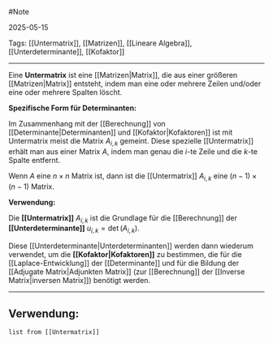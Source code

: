 #Note

2025-05-15

Tags: [[Untermatrix]], [[Matrizen]], [[Lineare Algebra]], [[Unterdeterminante]], [[Kofaktor]]

---

Eine **Untermatrix** ist eine [[Matrizen|Matrix]], die aus einer größeren [[Matrizen|Matrix]] entsteht, indem man eine oder mehrere Zeilen und/oder eine oder mehrere Spalten löscht.

**Spezifische Form für Determinanten:**

Im Zusammenhang mit der [[Berechnung]] von [[Determinante|Determinanten]] und [[Kofaktor|Kofaktoren]] ist mit Untermatrix meist die Matrix $A_{i,k}$ gemeint. Diese spezielle [[Untermatrix]] erhält man aus einer Matrix $A$, indem man genau die $i$-te Zeile und die $k$-te Spalte entfernt.

Wenn $A$ eine $n \times n$ Matrix ist, dann ist die [[Untermatrix]] $A_{i,k}$ eine $(n-1) \times (n-1)$ Matrix.

**Verwendung:**

Die **[[Untermatrix]]** $A_{i,k}$ ist die Grundlage für die [[Berechnung]] der **[[Unterdeterminante]]** $u_{i,k} = \det(A_{i,k})$.

Diese [[Unterdeterminante|Unterdeterminanten]] werden dann wiederum verwendet, um die **[[Kofaktor|Kofaktoren]]** zu bestimmen, die für die [[Laplace-Entwicklung]] der [[Determinante]] und für die Bildung der [[Adjugate Matrix|Adjunkten Matrix]] (zur [[Berechnung]] der [[Inverse Matrix|inversen Matrix]]) benötigt werden.

---

## Verwendung:

```dataview
list from [[Untermatrix]]
```